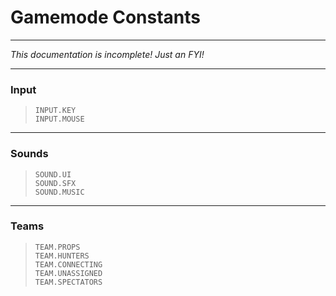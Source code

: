 # Gamemode Constants
---
*This documentation is incomplete! Just an FYI!*

---

### Input
> `INPUT.KEY`<br/>
> `INPUT.MOUSE`<br/>

---

### Sounds
> `SOUND.UI`<br/>
> `SOUND.SFX`<br/>
> `SOUND.MUSIC`<br/>

---

### Teams
> `TEAM.PROPS`<br/>
> `TEAM.HUNTERS`<br/>
> `TEAM.CONNECTING`<br/>
> `TEAM.UNASSIGNED`<br/>
> `TEAM.SPECTATORS`<br/>